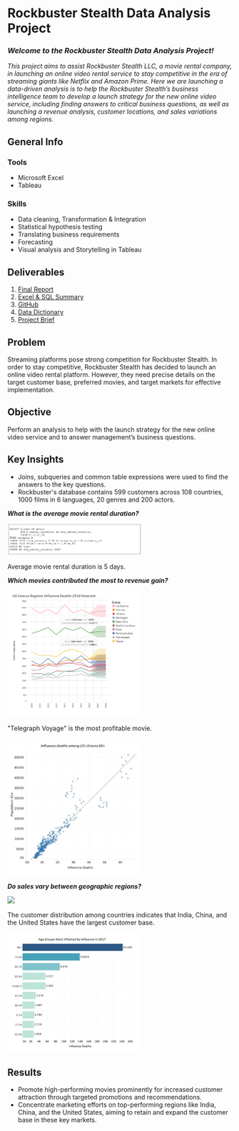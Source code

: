 # Rockbuster Stealth Data Analysis Project

### *Welcome to the Rockbuster Stealth Data Analysis Project!* ###

*This project aims to assist Rockbuster Stealth LLC, a movie rental company, in launching an online video rental service to stay competitive in the era of streaming giants like Netflix and Amazon Prime. 
Here we are launching a data-driven analysis is to help the Rockbuster Stealth’s business intelligence team to develop a launch strategy for the new online video service, including finding answers to critical business questions, as well as launching a revenue analysis, customer locations, and sales variations among regions.*

## General Info

### Tools
- Microsoft Excel
- Tableau

### Skills
- Data cleaning, Transformation & Integration
- Statistical hypothesis testing
- Translating business requirements
- Forecasting
- Visual analysis and Storytelling in Tableau

## Deliverables

1. [Final Report](https://drive.google.com/file/d/1DG8KMZ996s5t4g3v2WnxE0npe0eLwrZb/view?usp=share_link)
2. [Excel & SQL Summary](https://docs.google.com/spreadsheets/d/1BMyeGEwB8ocnKqBnC19ZC0QYJ8UOqo6K/edit?usp=share_link&ouid=100220627403487571764&rtpof=true&sd=true)
3. [GitHub](https://github.com/LiliiaVerbenko/Rockbuster-Stealth-Data-Analysis-Project)
4. [Data Dictionary](https://drive.google.com/file/d/1HLxT_oMLJ39huBOit4eze3ipl-9SBp_I/view?usp=share_link)
5. [Project Brief](https://drive.google.com/file/d/1eOQ5hjX5iTsLVn4p_hVDQOX7PmH00ElG/view?usp=share_link)


## Problem

Streaming platforms pose strong competition for Rockbuster Stealth. In order to stay competitive, Rockbuster Stealth has decided to launch an online video rental platform. However, they need precise details on the target customer base, preferred movies, and target markets for effective implementation.

## Objective

Perform an analysis to help with the launch strategy for the new online video service and to answer management’s business questions. 

## Key Insights

- Joins, subqueries and common table expressions were used to find the answers to the key questions.
- Rockbuster's database contains 599 customers across 108 countries, 1000 films in 6 languages, 20 genres and 200 actors.  

**_What is the average movie rental duration?_**

<img src="https://github.com/LiliiaVerbenko/Rockbuster-Stealth-Data-Analysis-Project/blob/main/image/Rockbuster%203.png" width="300">

Average movie rental duration is 5 days.

**_Which movies contributed the most to revenue gain?_**

<img src="https://github.com/LiliiaVerbenko/Influenza-Preparation/blob/main/image/Influenza%204.png" width="300">

"Telegraph Voyage" is the most profitable movie. 

<img src="https://github.com/LiliiaVerbenko/Influenza-Preparation/blob/main/image/Influenza%201.jpg" width="300">

**_Do sales vary between geographic regions?_**

<img src="https://github.com/LiliiaVerbenko/Influenza-Preparation/blob/main/image/Influenza%205.png" width="300">

The customer distribution among countries indicates that India, China, and the United States have the largest customer base. 

<img src="https://github.com/LiliiaVerbenko/Influenza-Preparation/blob/main/image/Influenza%202.jpg" width="300">

## Results
- Promote high-performing movies prominently for increased customer attraction through targeted promotions and recommendations.
- Concentrate marketing efforts on top-performing regions like India, China, and the United States, aiming to retain and expand the customer base in these key markets.


